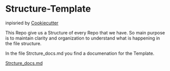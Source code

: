 # Structure-Template
inpisried by  [Cookiecutter](https://drivendata.github.io/cookiecutter-data-science/) 


This Repo give us a Structure of every Repo that we have.
So main purpose is to maintain clarity and organization to understand what is happening in the file structure.

In the file Strcture_docs.md you find a documenation for the Template.

[Strcture_docs.md](https://drivendata.github.io/cookiecutter-data-science/) 
